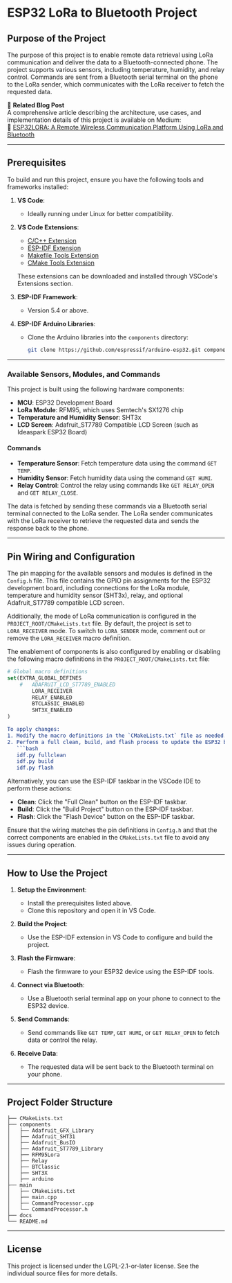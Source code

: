 # ESP32 LoRa to Bluetooth Project

## Purpose of the Project

The purpose of this project is to enable remote data retrieval using LoRa communication and deliver the data to a Bluetooth-connected phone. The project supports various sensors, including temperature, humidity, and relay control. Commands are sent from a Bluetooth serial terminal on the phone to the LoRa sender, which communicates with the LoRa receiver to fetch the requested data.

📖 **Related Blog Post**  
A comprehensive article describing the architecture, use cases, and implementation details of this project is available on Medium:  
🔗 [ESP32LORA: A Remote Wireless Communication Platform Using LoRa and Bluetooth](https://medium.com/@ardatekin78/esp32lora-a-remote-wireless-communication-platform-using-lora-and-bluetooth-91e3595d11c0)

---

## Prerequisites

To build and run this project, ensure you have the following tools and frameworks installed:

1. **VS Code**:
   - Ideally running under Linux for better compatibility.
2. **VS Code Extensions**:
   - [C/C++ Extension](https://marketplace.visualstudio.com/items?itemName=ms-vscode.cpptools)
   - [ESP-IDF Extension](https://marketplace.visualstudio.com/items?itemName=espressif.esp-idf-extension)
   - [Makefile Tools Extension](https://marketplace.visualstudio.com/items?itemName=ms-vscode.makefile-tools)
   - [CMake Tools Extension](https://marketplace.visualstudio.com/items?itemName=ms-vscode.cmake-tools)

   These extensions can be downloaded and installed through VSCode's Extensions section.
3. **ESP-IDF Framework**:
   - Version 5.4 or above.
4. **ESP-IDF Arduino Libraries**:
   - Clone the Arduino libraries into the `components` directory:
     ```bash
     git clone https://github.com/espressif/arduino-esp32.git components/arduino
     ```

---

### Available Sensors, Modules, and Commands

This project is built using the following hardware components:

- **MCU**: ESP32 Development Board
- **LoRa Module**: RFM95, which uses Semtech's SX1276 chip
- **Temperature and Humidity Sensor**: SHT3x
- **LCD Screen**: Adafruit_ST7789 Compatible LCD Screen (such as Ideaspark ESP32 Board)

#### Commands

- **Temperature Sensor**: Fetch temperature data using the command `GET TEMP`.
- **Humidity Sensor**: Fetch humidity data using the command `GET HUMI`.
- **Relay Control**: Control the relay using commands like `GET RELAY_OPEN` and `GET RELAY_CLOSE`.

The data is fetched by sending these commands via a Bluetooth serial terminal connected to the LoRa sender. The LoRa sender communicates with the LoRa receiver to retrieve the requested data and sends the response back to the phone.

---

## Pin Wiring and Configuration

The pin mapping for the available sensors and modules is defined in the `Config.h` file. This file contains the GPIO pin assignments for the ESP32 development board, including connections for the LoRa module, temperature and humidity sensor (SHT3x), relay, and optional Adafruit_ST7789 compatible LCD screen.

Additionally, the mode of LoRa communication is configured in the `PROJECT_ROOT/CMakeLists.txt` file. By default, the project is set to `LORA_RECEIVER` mode. To switch to `LORA_SENDER` mode, comment out or remove the `LORA_RECEIVER` macro definition.

The enablement of components is also configured by enabling or disabling the following macro definitions in the `PROJECT_ROOT/CMakeLists.txt` file:
```cmake
# Global macro definitions
set(EXTRA_GLOBAL_DEFINES
    #   ADAFRUIT_LCD_ST7789_ENABLED
        LORA_RECEIVER
        RELAY_ENABLED
        BTCLASSIC_ENABLED
        SHT3X_ENABLED
)

To apply changes:
1. Modify the macro definitions in the `CMakeLists.txt` file as needed.
2. Perform a full clean, build, and flash process to update the ESP32 board:
   ```bash
   idf.py fullclean
   idf.py build
   idf.py flash
   ```

   Alternatively, you can use the ESP-IDF taskbar in the VSCode IDE to perform these actions:
   - **Clean**: Click the "Full Clean" button on the ESP-IDF taskbar.
   - **Build**: Click the "Build Project" button on the ESP-IDF taskbar.
   - **Flash**: Click the "Flash Device" button on the ESP-IDF taskbar.

Ensure that the wiring matches the pin definitions in `Config.h` and that the correct components are enabled in the `CMakeLists.txt` file to avoid any issues during operation.

---

## How to Use the Project

1. **Setup the Environment**:
   - Install the prerequisites listed above.
   - Clone this repository and open it in VS Code.

2. **Build the Project**:
   - Use the ESP-IDF extension in VS Code to configure and build the project.

3. **Flash the Firmware**:
   - Flash the firmware to your ESP32 device using the ESP-IDF tools.

4. **Connect via Bluetooth**:
   - Use a Bluetooth serial terminal app on your phone to connect to the ESP32 device.

5. **Send Commands**:
   - Send commands like `GET TEMP`, `GET HUMI`, or `GET RELAY_OPEN` to fetch data or control the relay.

6. **Receive Data**:
   - The requested data will be sent back to the Bluetooth terminal on your phone.

---

## Project Folder Structure

```
├── CMakeLists.txt
├── components
│   ├── Adafruit_GFX_Library
│   ├── Adafruit_SHT31
│   ├── Adafruit_BusIO
│   ├── Adafruit_ST7789_Library
│   ├── RFM95Lora
│   ├── Relay
│   ├── BTClassic
│   ├── SHT3X
│   ├── arduino
├── main
│   ├── CMakeLists.txt
│   ├── main.cpp
│   ├── CommandProcessor.cpp
│   └── CommandProcessor.h
├── docs
└── README.md
```

---

## License

This project is licensed under the LGPL-2.1-or-later license. See the individual source files for more details.
